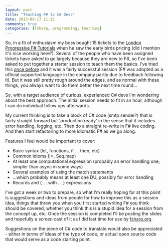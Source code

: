 ```yaml
---
layout: post
title: "Teaching F# to C# Devs"
date: 2013-09-17 11:12
comments: true
categories: [fsharp, programming, teaching]
---
```

So, in a fit of enthusiasm my boss bought 15 tickets to the [London Progressive F# Tutorials]("http://skillsmatter.com/event/scala/progressive-f-tutorials-2013") when he saw the early birds pricing (did I mention it's nice working here?). Several of the people who have been assigned tickets have asked to go largely because they are new to F#, so I've been asked to put together a starter session to teach them the basics. I've tried this [once before]("http://blog.mavnn.co.uk/an-introduction-to-f-screencast-and-pdf-slide") and it was a fairly successful session (F# was adopted as a official supported language in the company partly due to feedback following it). But it was still pretty rough around the edges, and as normal with these things, you always want to do them better the next time round...

So, with a target audience of curious, experienced C# devs I'm wondering about the best approach. The initial session needs to fit in an hour, although I can do individual follow ups afterwards.

My current thinking is to take a block of C# code (smtp sender?) that is fairly straight forward but 'production ready' in the sense that it includes error handling, logging, etc. Then do a straight re-write in F# live coding. And then start refactoring to more idiomatic F# as we go along.

Features I feel would be important to cover:

* Basic syntax (let, functions, if ... then, etc)
* Common idioms (|>, Seq.map)
* At least one computational expression (probably an error handling one; simpler than async in some ways)
* Several examples of using the match statements
* ...which probably means at least one DU, possibly for error handling
* Records and { ... with ... } expressions

I've got a week or two to prepare, so what I'm really hoping for at this point is suggestions and ideas from people for how to improve this as a session idea, things that threw you when you first started writing F# you think should be covered, whether you think this is a stupid idea for a session from the concept up, etc. Once the session is completed I'll be posting the slides and hopefully a screen cast of it as I did last time for use by [fsharp.org]("http://fsharp.org").

Suggestions on the piece of C# code to translate would also be appreciated - either in terms of ideas of the type of code, or actual open source code that would serve as a code starting point.
